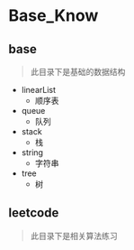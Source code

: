 # Base_Know

## base
> 此目录下是基础的数据结构
- linearList
   - 顺序表
- queue
   - 队列
- stack
   - 栈
- string
   - 字符串
- tree
   - 树

## leetcode
> 此目录下是相关算法练习


